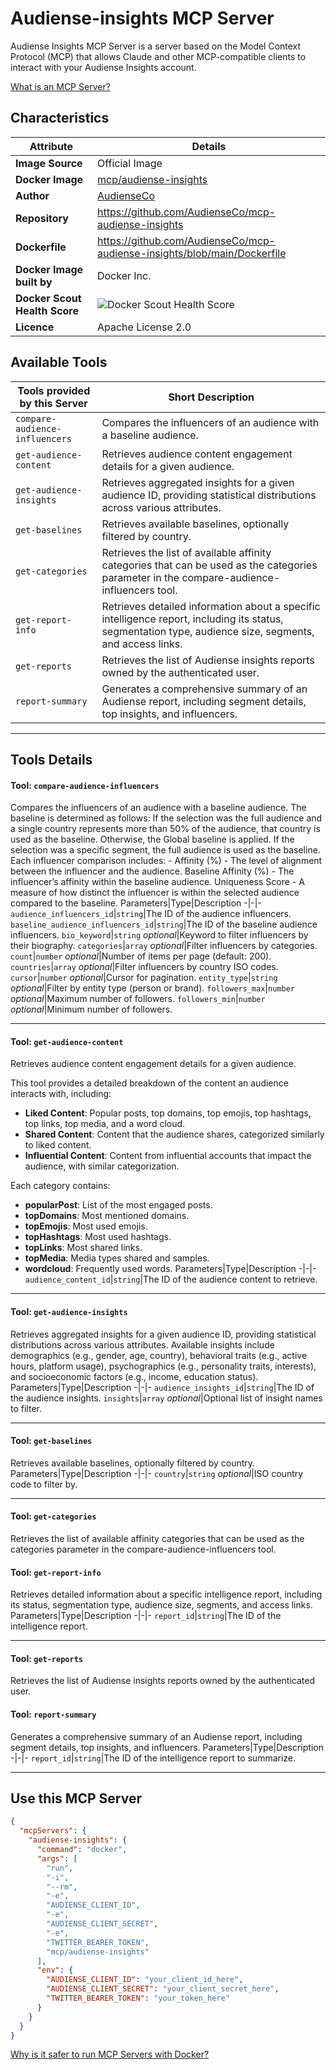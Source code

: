 # Audiense-insights MCP Server

Audiense Insights MCP Server is a server based on the Model Context Protocol (MCP) that allows Claude and other MCP-compatible clients to interact with your Audiense Insights account.

[What is an MCP Server?](https://www.anthropic.com/news/model-context-protocol)

## Characteristics
Attribute|Details|
|-|-|
**Image Source**|Official Image
**Docker Image**|[mcp/audiense-insights](https://hub.docker.com/repository/docker/mcp/audiense-insights)
**Author**|[AudienseCo](https://github.com/AudienseCo)
**Repository**|https://github.com/AudienseCo/mcp-audiense-insights
**Dockerfile**|https://github.com/AudienseCo/mcp-audiense-insights/blob/main/Dockerfile
**Docker Image built by**|Docker Inc.
**Docker Scout Health Score**| ![Docker Scout Health Score](https://api.scout.docker.com/v1/policy/insights/org-image-score/badge/mcp/audiense-insights)
**Licence**|Apache License 2.0

## Available Tools
Tools provided by this Server|Short Description
-|-
`compare-audience-influencers`|Compares the influencers of an audience with a baseline audience.|
`get-audience-content`|Retrieves audience content engagement details for a given audience.|
`get-audience-insights`|Retrieves aggregated insights for a given audience ID, providing statistical distributions across various attributes.|
`get-baselines`|Retrieves available baselines, optionally filtered by country.|
`get-categories`|Retrieves the list of available affinity categories that can be used as the categories parameter in the compare-audience-influencers tool.|
`get-report-info`|Retrieves detailed information about a specific intelligence report, including its status, segmentation type, audience size, segments, and access links.|
`get-reports`|Retrieves the list of Audiense insights reports owned by the authenticated user.|
`report-summary`|Generates a comprehensive summary of an Audiense report, including segment details, top insights, and influencers.|

---
## Tools Details

#### Tool: **`compare-audience-influencers`**
Compares the influencers of an audience with a baseline audience. The baseline is determined as follows: 
    If the selection was the full audience and a single country represents more than 50% of the audience, that country is used as the baseline.
    Otherwise, the Global baseline is applied. If the selection was a specific segment, the full audience is used as the baseline.
    Each influencer comparison includes: 
        - Affinity (%) - The level of alignment between the influencer and the audience. Baseline Affinity (%)
        - The influencer’s affinity within the baseline audience. Uniqueness Score
        - A measure of how distinct the influencer is within the selected audience compared to the baseline.
Parameters|Type|Description
-|-|-
`audience_influencers_id`|`string`|The ID of the audience influencers.
`baseline_audience_influencers_id`|`string`|The ID of the baseline audience influencers.
`bio_keyword`|`string` *optional*|Keyword to filter influencers by their biography.
`categories`|`array` *optional*|Filter influencers by categories.
`count`|`number` *optional*|Number of items per page (default: 200).
`countries`|`array` *optional*|Filter influencers by country ISO codes.
`cursor`|`number` *optional*|Cursor for pagination.
`entity_type`|`string` *optional*|Filter by entity type (person or brand).
`followers_max`|`number` *optional*|Maximum number of followers.
`followers_min`|`number` *optional*|Minimum number of followers.

---
#### Tool: **`get-audience-content`**
Retrieves audience content engagement details for a given audience.

This tool provides a detailed breakdown of the content an audience interacts with, including:
- **Liked Content**: Popular posts, top domains, top emojis, top hashtags, top links, top media, and a word cloud.
- **Shared Content**: Content that the audience shares, categorized similarly to liked content.
- **Influential Content**: Content from influential accounts that impact the audience, with similar categorization.

Each category contains:
- **popularPost**: List of the most engaged posts.
- **topDomains**: Most mentioned domains.
- **topEmojis**: Most used emojis.
- **topHashtags**: Most used hashtags.
- **topLinks**: Most shared links.
- **topMedia**: Media types shared and samples.
- **wordcloud**: Frequently used words.
Parameters|Type|Description
-|-|-
`audience_content_id`|`string`|The ID of the audience content to retrieve.

---
#### Tool: **`get-audience-insights`**
Retrieves aggregated insights for a given audience ID, providing statistical distributions across various attributes.
    Available insights include demographics (e.g., gender, age, country), behavioral traits (e.g., active hours, platform usage), psychographics (e.g., personality traits, interests), and socioeconomic factors (e.g., income, education status).
Parameters|Type|Description
-|-|-
`audience_insights_id`|`string`|The ID of the audience insights.
`insights`|`array` *optional*|Optional list of insight names to filter.

---
#### Tool: **`get-baselines`**
Retrieves available baselines, optionally filtered by country.
Parameters|Type|Description
-|-|-
`country`|`string` *optional*|ISO country code to filter by.

---
#### Tool: **`get-categories`**
Retrieves the list of available affinity categories that can be used as the categories parameter in the compare-audience-influencers tool.
#### Tool: **`get-report-info`**
Retrieves detailed information about a specific intelligence report, including its status, segmentation type, audience size, segments, and access links.
Parameters|Type|Description
-|-|-
`report_id`|`string`|The ID of the intelligence report.

---
#### Tool: **`get-reports`**
Retrieves the list of Audiense insights reports owned by the authenticated user.
#### Tool: **`report-summary`**
Generates a comprehensive summary of an Audiense report, including segment details, top insights, and influencers.
Parameters|Type|Description
-|-|-
`report_id`|`string`|The ID of the intelligence report to summarize.

---
## Use this MCP Server

```json
{
  "mcpServers": {
    "audiense-insights": {
      "command": "docker",
      "args": [
        "run",
        "-i",
        "--rm",
        "-e",
        "AUDIENSE_CLIENT_ID",
        "-e",
        "AUDIENSE_CLIENT_SECRET",
        "-e",
        "TWITTER_BEARER_TOKEN",
        "mcp/audiense-insights"
      ],
      "env": {
        "AUDIENSE_CLIENT_ID": "your_client_id_here",
        "AUDIENSE_CLIENT_SECRET": "your_client_secret_here",
        "TWITTER_BEARER_TOKEN": "your_token_here"
      }
    }
  }
}
```

[Why is it safer to run MCP Servers with Docker?](https://www.docker.com/blog/the-model-context-protocol-simplifying-building-ai-apps-with-anthropic-claude-desktop-and-docker/)
